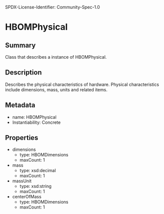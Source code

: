 SPDX-License-Identifier: Community-Spec-1.0

# HBOMPhysical

## Summary

Class that describes a instance of HBOMPhysical.

## Description

Describes the physical characteristics of hardware. 
Physical characteristics include dimensions, mass, units and related items.

## Metadata

- name: HBOMPhysical
- Instantiability: Concrete

## Properties

- dimensions
  - type: HBOMDimensions
  - maxCount: 1
- mass
  - type: xsd:decimal
  - maxCount: 1
- massUnit
  - type: xsd:string
  - maxCount: 1
- centerOfMass
  - type: HBOMDimensions
  - maxCount: 1
